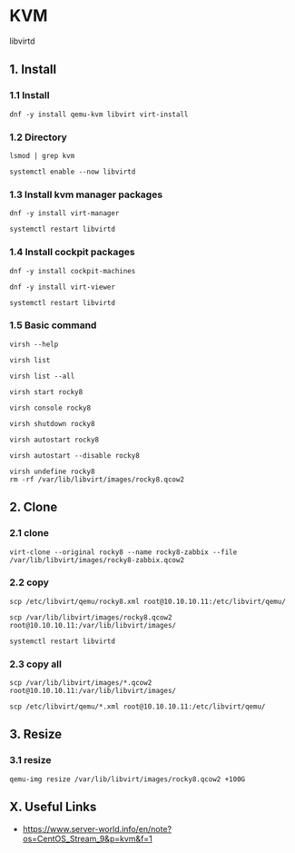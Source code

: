 # KVM
libvirtd

## 1. Install

### 1.1 Install

```
dnf -y install qemu-kvm libvirt virt-install
```
            
### 1.2 Directory

```
lsmod | grep kvm

systemctl enable --now libvirtd
```

### 1.3 Install kvm manager packages

```
dnf -y install virt-manager
    
systemctl restart libvirtd
```

### 1.4 Install cockpit packages

    dnf -y install cockpit-machines

    dnf -y install virt-viewer
    
    systemctl restart libvirtd

### 1.5 Basic command

    virsh --help
    
    virsh list
    
    virsh list --all
    
    virsh start rocky8
    
    virsh console rocky8
    
    virsh shutdown rocky8
       
    virsh autostart rocky8
    
    virsh autostart --disable rocky8
    
    virsh undefine rocky8
    rm -rf /var/lib/libvirt/images/rocky8.qcow2

## 2. Clone

### 2.1 clone

    virt-clone --original rocky8 --name rocky8-zabbix --file /var/lib/libvirt/images/rocky8-zabbix.qcow2
    
### 2.2 copy

    scp /etc/libvirt/qemu/rocky8.xml root@10.10.10.11:/etc/libvirt/qemu/
    
    scp /var/lib/libvirt/images/rocky8.qcow2 root@10.10.10.11:/var/lib/libvirt/images/
    
    systemctl restart libvirtd

### 2.3 copy all

    scp /var/lib/libvirt/images/*.qcow2 root@10.10.10.11:/var/lib/libvirt/images/
    
    scp /etc/libvirt/qemu/*.xml root@10.10.10.11:/etc/libvirt/qemu/

## 3. Resize

### 3.1 resize

    qemu-img resize /var/lib/libvirt/images/rocky8.qcow2 +100G


## X. Useful Links

- https://www.server-world.info/en/note?os=CentOS_Stream_9&p=kvm&f=1
